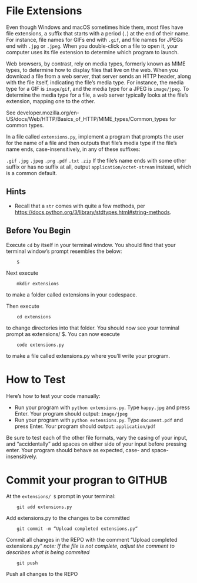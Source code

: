 # File Extensions

Even though Windows and macOS sometimes hide them, most files have file extensions, a suffix that starts with a period (`.`) at the end of their name. For instance, file names for GIFs end with `.gif`, and file names for JPEGs end with `.jpg` or `.jpeg`. When you double-click on a file to open it, your computer uses its file extension to determine which program to launch.

Web browsers, by contrast, rely on media types, formerly known as MIME types, to determine how to display files that live on the web. When you download a file from a web server, that server sends an HTTP header, along with the file itself, indicating the file’s media type. For instance, the media type for a GIF is `image/gif`, and the media type for a JPEG is `image/jpeg`. To determine the media type for a file, a web server typically looks at the file’s extension, mapping one to the other.

See developer.mozilla.org/en-US/docs/Web/HTTP/Basics_of_HTTP/MIME_types/Common_types for common types.

In a file called `extensions.py`, implement a program that prompts the user for the name of a file and then outputs that file’s media type if the file’s name ends, case-insensitively, in any of these suffixes:

`.gif`
`.jpg`
`.jpeg`
`.png`
`.pdf`
`.txt`
`.zip`
If the file’s name ends with some other suffix or has no suffix at all, output `application/octet-stream` instead, which is a common default.

## Hints
- Recall that a `str` comes with quite a few methods, per <https://docs.python.org/3/library/stdtypes.html#string-methods>.

## Before You Begin
Execute `cd` by itself in your terminal window. You should find that your terminal window’s prompt resembles the below:

		$
Next execute

		mkdir extensions
to make a folder called extensions in your codespace.

Then execute

		cd extensions
to change directories into that folder. You should now see your terminal prompt as extensions/ $. You can now execute

		code extensions.py
to make a file called extensions.py where you’ll write your program.

# How to Test
Here’s how to test your code manually:

- Run your program with `python extensions.py`. Type `happy.jpg` and press Enter. Your program should output: `image/jpeg` 
- Run your program with `python extensions.py`. Type `document.pdf` and press Enter. Your program should output: `application/pdf`

Be sure to test each of the other file formats, vary the casing of your input, and “accidentally” add spaces on either side of your input before pressing enter. Your program should behave as expected, case- and space-insensitively.

# Commit your progran to GITHUB
At the `extensions/ $` prompt in your terminal:

		git add extensions.py
Add extensions.py to the changes to be committed

		git commit -m “Upload completed extensions.py“
Commit all changes in the REPO with the comment “Upload completed extensions.py“
*note: If the file is not complete, adjust the comment to describes what is being commited*

		git push 
Push all changes to the REPO
